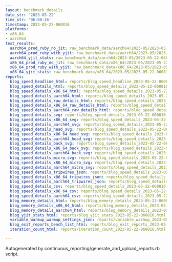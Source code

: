 ```yaml
---
layout: benchmark_details
date_str: '2023-05-22'
time_str: '06:08:16'
timestamp: 2023-05-22-060816
platforms:
- x86_64
- aarch64
test_results:
  aarch64_prod_ruby_no_jit: raw_benchmark_data/aarch64/2023-05/2023-05-22-060816_basic_benchmark_aarch64_prod_ruby_no_jit.json
  aarch64_prod_ruby_with_yjit: raw_benchmark_data/aarch64/2023-05/2023-05-22-060816_basic_benchmark_aarch64_prod_ruby_with_yjit.json
  aarch64_yjit_stats: raw_benchmark_data/aarch64/2023-05/2023-05-22-060816_basic_benchmark_aarch64_yjit_stats.json
  x86_64_prod_ruby_no_jit: raw_benchmark_data/x86_64/2023-05/2023-05-22-060816_basic_benchmark_x86_64_prod_ruby_no_jit.json
  x86_64_prod_ruby_with_yjit: raw_benchmark_data/x86_64/2023-05/2023-05-22-060816_basic_benchmark_x86_64_prod_ruby_with_yjit.json
  x86_64_yjit_stats: raw_benchmark_data/x86_64/2023-05/2023-05-22-060816_basic_benchmark_x86_64_yjit_stats.json
reports:
  blog_speed_headline_html: reports/blog_speed_headline_2023-05-22-060816.html
  blog_speed_details_html: reports/blog_speed_details_2023-05-22-060816.html
  blog_speed_details_x86_64_html: reports/blog_speed_details_2023-05-22-060816.x86_64.html
  blog_speed_details_aarch64_html: reports/blog_speed_details_2023-05-22-060816.aarch64.html
  blog_speed_details_raw_details_html: reports/blog_speed_details_2023-05-22-060816.raw_details.html
  blog_speed_details_x86_64_raw_details_html: reports/blog_speed_details_2023-05-22-060816.x86_64.raw_details.html
  blog_speed_details_aarch64_raw_details_html: reports/blog_speed_details_2023-05-22-060816.aarch64.raw_details.html
  blog_speed_details_svg: reports/blog_speed_details_2023-05-22-060816.svg
  blog_speed_details_x86_64_svg: reports/blog_speed_details_2023-05-22-060816.x86_64.svg
  blog_speed_details_aarch64_svg: reports/blog_speed_details_2023-05-22-060816.aarch64.svg
  blog_speed_details_head_svg: reports/blog_speed_details_2023-05-22-060816.head.svg
  blog_speed_details_x86_64_head_svg: reports/blog_speed_details_2023-05-22-060816.x86_64.head.svg
  blog_speed_details_aarch64_head_svg: reports/blog_speed_details_2023-05-22-060816.aarch64.head.svg
  blog_speed_details_back_svg: reports/blog_speed_details_2023-05-22-060816.back.svg
  blog_speed_details_x86_64_back_svg: reports/blog_speed_details_2023-05-22-060816.x86_64.back.svg
  blog_speed_details_aarch64_back_svg: reports/blog_speed_details_2023-05-22-060816.aarch64.back.svg
  blog_speed_details_micro_svg: reports/blog_speed_details_2023-05-22-060816.micro.svg
  blog_speed_details_x86_64_micro_svg: reports/blog_speed_details_2023-05-22-060816.x86_64.micro.svg
  blog_speed_details_aarch64_micro_svg: reports/blog_speed_details_2023-05-22-060816.aarch64.micro.svg
  blog_speed_details_tripwires_json: reports/blog_speed_details_2023-05-22-060816.tripwires.json
  blog_speed_details_x86_64_tripwires_json: reports/blog_speed_details_2023-05-22-060816.x86_64.tripwires.json
  blog_speed_details_aarch64_tripwires_json: reports/blog_speed_details_2023-05-22-060816.aarch64.tripwires.json
  blog_speed_details_csv: reports/blog_speed_details_2023-05-22-060816.csv
  blog_speed_details_x86_64_csv: reports/blog_speed_details_2023-05-22-060816.x86_64.csv
  blog_speed_details_aarch64_csv: reports/blog_speed_details_2023-05-22-060816.aarch64.csv
  blog_memory_details_html: reports/blog_memory_details_2023-05-22-060816.html
  blog_memory_details_x86_64_html: reports/blog_memory_details_2023-05-22-060816.x86_64.html
  blog_memory_details_aarch64_html: reports/blog_memory_details_2023-05-22-060816.aarch64.html
  blog_yjit_stats_html: reports/blog_yjit_stats_2023-05-22-060816.html
  variable_warmup_warmup_settings_json: reports/variable_warmup_2023-05-22-060816.warmup_settings.json
  blog_exit_reports_bench_list_html: reports/blog_exit_reports_2023-05-22-060816.bench_list.html
  iteration_count_html: reports/iteration_count_2023-05-22-060816.html

---
```

Autogenerated by continuous_reporting/generate_and_upload_reports.rb script.
